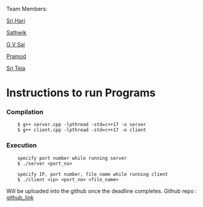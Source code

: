 
Team Members:

[Sri Hari](https://github.com/srihari39)

[Sathwik](https://github.com/sathwik22)

[G V Sai](https://github.com/G-Venkata-Surya-Sai)

[Pramod]()

[Sri Teja]()

# Instructions to run Programs

### Compilation
```
    $ g++ server.cpp -lpthread -std=c++17 -o server
    $ g++ client.cpp -lpthread -std=c++17 -o client
```

### Execution
```
    specify port number while running server
    $ ./server <port_no>

    specify IP, port number, file name while running client
    $ ./client <ip> <port_no> <file_name>
```

Will be uploaded into the github once the deadline completes.
Github repo : [github_link](https://github.com/srihari39/Computer-Networks-II) 